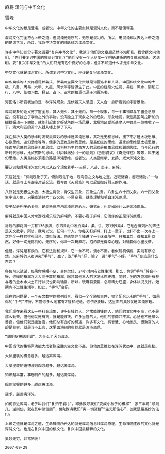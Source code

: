 麻将 浑沌与中华文化

雪峰


    中华文化的根是混沌，或者说，中华文化的主要血脉是混沌文化，而不是儒释道。

    混沌文化完全符合上帝之道，但混沌是无序的，无序是混乱的，所以，用混沌难以表达上帝之道的确切含义，所以，我将中华文化的根脉称为浑沌文化。

    许多中华知识分子著文说要“复兴中华文化”，我读了他们的文章后茫然不知所措，我曾撰文问他们，“你们要复兴中国的哪部分文化？”他们没有一个人给我一个明确清晰的答复或者解说。这说明，要“复兴中华文化”的人们只是有这个良好的心愿，但并不知道什么才是中华文化。

    中华文化就是浑沌文化。所谓复兴中华文化，应该是复兴浑沌文化。

    中华民族的人文始祖是伏羲氏，伏羲的主要文化贡献是河图洛书和八卦，中国传统文化中的太极、八卦、周易、六甲、九星、风水等等皆源生于此。中医的经络穴位说、易经、风水、阴阳五行、八字、紫微斗数、择日、占卜、巫术的根源也源于河图洛书。

    河图洛书所要表达的是一种浑沌现象，是伏羲天人感应，天人合一后所看到的宇宙景象。

    浑沌现象的涵义是宇宙全息，其大无外，其小无内，每一个现象，每一个事物都与宇宙全息感应，没有独立于事物之外的事物，没有独立于现象之外的现象，形象地说，就是美国阿拉斯加的蝴蝶振动一下翅膀，就能引起南非好望角的一场风暴，北极地区爱斯基摩人中的某一位咳嗽了一下，澳大利亚的某个人就从楼上掉了下来。

    我在解析人类的思维时发现最深妙的思维是浑沌思维，其次是无相思维，接下来才是太极思维、心像思维、迷幻思维等等，儒家的思维是物质思维，是最低级的思维，道家的思维是太极思维，释迦牟尼佛的思维是无相思维，以科技为主的西方人的思维是形象思维和联想思维，当今风行的新时代思维，比如赛斯的思维，《与神对话》《一的法则》《告别婆娑》《奇迹课程》等等，属于迷幻思维。人类最终必须走的路是浑沌思维，或者说，人类要继承、发扬、光大浑沌文化。

    要认识和理解浑沌文化可以从四个现象着手--天启、八卦、壶子、麻将。

    天启就是：“仰则观象于天，俯则观法于地，观鸟兽之文与地之宜，近取诸身，远取诸物。”一句话，就是与上帝直接对话交流。我写的《天启篇》可以起到抛砖引玉的作用。

    八卦就是无极生太极，太极生两仪，两仪生四象，四象生八卦，八卦生六十四乂象，六十四乂象生宇宙万象，只要能演绎六十四乂象，不易变易，就能理解和明白浑沌原理。

    壶子就是列子的老师，是能熟练应用浑沌原理的人，研究他，也能知晓什么是浑沌现象。

    麻将就是中国人常常游戏娱乐玩的麻将牌。不要小看了麻将，它演绎的正是浑沌原理。

    常规的麻将牌一共有136张牌，东西南北中发白乘4，条、饼、万1到9乘4，它组合排列出的阵法是天文数字，所以，我可以说，任何一个人，你每天打麻将，打上一辈子，也打不出一次与上一次完全一样的排列组合，或叫阵法。你感觉完全掉进了一个迷魂阵中，只知其然，难知其所以然，好像一切是随机的，无序的，你每一次玩麻将，抱的都是侥幸心理，对输赢你心里没谱。

    但是，浑沌是有序的，它有法则和规律，它一丝不苟，滴水不漏，看似随机偶然，实则有序必然。玩麻将的人都讲究“手气”，赢了，说“手气”好，输了，说“手气”不好。“手气”到底是什么东西？

    各位可以试试，如果你睡眠不足，身体欠佳，24小时内有过性生活，那么，你的“手气”将会不好，你输的概率将大大高于赢的概率，除非其他三人的状况比你更糟，同时，坐的方位和所有参与者的金木水火土五行状况也影响输赢，所以，玩麻将要赢，必须精力旺盛，身体状况良好，短期内不过性生活等，如此，“手气”会好。

    现在的问题是，一个天文数字的排列组合，看似一个个随机事件，完全配合玩者的“手气”，如果你的“手气”不好，不管你多么地富有才智和经验，你依然要输，这里面的奥妙就是浑沌原理。

    我们现在来看这么一些社会现象，许多有钱的人，非常能赚钱的人，他们的文化并不高，也不是那么勤奋，但他们就是有钱，就是能赚钱。许多当官的人，他们的智商并不高，心肠也不是那么善良，但他们就是能当官，他们总有良好的机遇，许多有文化、有智慧、心地善良、很勤奋的人却是贫穷，就是当不上官，这里面演绎的奥妙就是浑沌原理。

    “聪明反被聪明误”，为什么？因为浑沌。

    中国当代的集特异功能大成者张宝胜先生文化不高，但他的思维处在浑沌状态中，这就是奥秘。

    大脑里装的概念越多，越远离浑沌。

    大脑里装的道德法则观念越多，越远离浑沌。

    知识越丰富，事理明白的越多，越远离浑沌。

    规则掌握的越多，越远离浑沌。

    越求，越远离浑沌。

    如何靠近浑沌，老子叫我们“复归于婴儿”，耶稣教导我们“变成小孩子的模样”，张三丰说“顺则凡，逆则仙，就在其中颠倒颠”，佛陀教诲我们“离一切诸相”“生无所住心”，这就是最高妙的法门。

    上帝之道就是浑沌之道，生命禅院所传达的就是浑沌信息和浑沌原理，生命禅院建设的文化就是浑沌文化，也是在复兴中国的根文化，复兴中国最精粹的文化。

    奥妙无穷，非常好玩！

    2007-09-29



